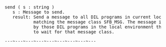 <div class="mw-parser-output"><p><br />
<span id="bpsend"></span>
</p>
<pre>send ( s&#160;: string )
   s&#160;: Message to send.
   result: Send a message to all DIL programs in current local environment,
           matching the message class SFB_MSG. The message is not received
           by those DIL programs in the local environment that is not set up
           to wait for that message class.
</pre>
<pre>---~---~---~---~---~---~---~---~---
</pre></div>